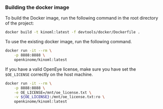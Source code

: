 ### Building the docker image

To build the Docker image, run the following command in the root
directory of the project:

``` bash
docker build -t kinoml:latest -f devtools/docker/Dockerfile .
```

To use the existing docker image, run the following command.

``` bash
docker run -it --rm \
    -p 8888:8888 \
    openkinome/kinoml:latest
```

If you have a valid OpenEye license, make sure you have set the
`$OE_LICENSE` correctly on the host machine.

``` bash
docker run -it --rm \
    -p 8888:8888 \
    -e OE_LICENSE=/mnt/oe_license.txt \
    -v ${OE_LICENSE}:/mnt/oe_license.txt:ro \
    openkinome/kinoml:latest
```

